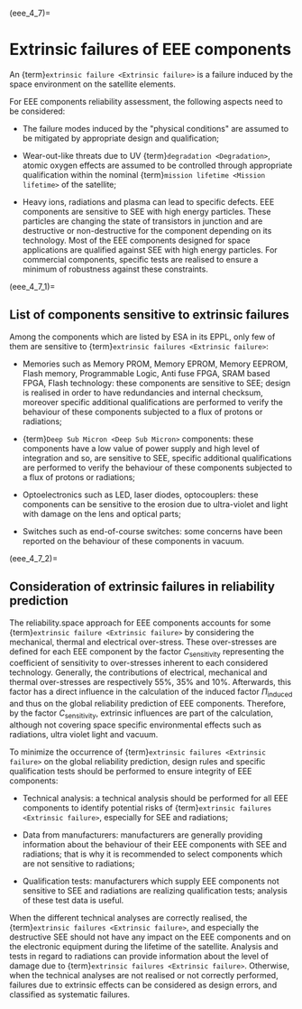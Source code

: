 <!--- Copyright (C) Matrisk GmbH 2022 -->

(eee_4_7)=
# Extrinsic failures of EEE components

An {term}`extrinsic failure <Extrinsic failure>` is a failure induced by the space environment on the satellite elements.

For EEE components reliability assessment, the following aspects need to be considered:

-   The failure modes induced by the "physical conditions" are assumed to be mitigated by appropriate design and qualification;

-   Wear-out-like threats due to UV {term}`degradation <Degradation>`, atomic oxygen effects are assumed to be controlled through appropriate qualification within the nominal {term}`mission lifetime <Mission lifetime>` of the satellite;

-   Heavy ions, radiations and plasma can lead to specific defects. EEE components are sensitive to SEE with high energy particles. These particles are changing the state of transistors in junction and are destructive or non-destructive for the component depending on its technology. Most of the EEE components designed for space applications are qualified against SEE with high energy particles. For commercial components, specific tests are realised to ensure a minimum of robustness against these constraints.

(eee_4_7_1)=
## List of components sensitive to extrinsic failures

Among the components which are listed by ESA in its EPPL, only few of them are sensitive to {term}`extrinsic failures <Extrinsic failure>`:

-   Memories such as Memory PROM, Memory EPROM, Memory EEPROM, Flash memory, Programmable Logic, Anti fuse FPGA, SRAM based FPGA, Flash technology: these components are sensitive to SEE; design is realised in order to have redundancies and internal checksum, moreover specific additional qualifications are performed to verify the behaviour of these components subjected to a flux of protons or radiations;

-   {term}`Deep Sub Micron <Deep Sub Micron>` components: these components have a low value of power supply and high level of integration and so, are sensitive to SEE, specific additional qualifications are performed to verify the behaviour of these components subjected to a flux of protons or radiations;

-   Optoelectronics such as LED, laser diodes, optocouplers: these components can be sensitive to the erosion due to ultra-violet and light with damage on the lens and optical parts;

-   Switches such as end-of-course switches: some concerns have been reported on the behaviour of these components in vacuum.

(eee_4_7_2)=
## Consideration of extrinsic failures in reliability prediction

The reliability.space approach for EEE components accounts for some {term}`extrinsic failure <Extrinsic failure>` by considering the mechanical, thermal and electrical over-stress. These over-stresses are defined for each EEE component by the factor $C_{\text{sensitivity}}$ representing the coefficient of sensitivity to over-stresses inherent to each considered technology. Generally, the contributions of electrical, mechanical and thermal over-stresses are respectively 55%, 35% and 10%. Afterwards, this factor has a direct influence in the calculation of the induced factor $\Pi_{\text{induced}}$ and thus on the global reliability prediction of EEE components. Therefore, by the factor $C_{\text{sensitivity}}$, extrinsic influences are part of the calculation, although not covering space specific environmental effects such as radiations, ultra violet light and vacuum.

To minimize the occurrence of {term}`extrinsic failures <Extrinsic failure>` on the global reliability prediction, design rules and specific qualification tests should be performed to ensure integrity of EEE components:

-   Technical analysis: a technical analysis should be performed for all EEE components to identify potential risks of {term}`extrinsic failures <Extrinsic failure>`, especially for SEE and radiations;

-   Data from manufacturers: manufacturers are generally providing information about the behaviour of their EEE components with SEE and radiations; that is why it is recommended to select components which are not sensitive to radiations;

-   Qualification tests: manufacturers which supply EEE components not sensitive to SEE and radiations are realizing qualification tests; analysis of these test data is useful.

When the different technical analyses are correctly realised, the {term}`extrinsic failures <Extrinsic failure>`, and especially the destructive SEE should not have any impact on the EEE components and on the electronic equipment during the lifetime of the satellite. Analysis and tests in regard to radiations can provide information about the level of damage due to {term}`extrinsic failures <Extrinsic failure>`. Otherwise, when the technical analyses are not realised or not correctly performed, failures due to extrinsic effects can be considered as design errors, and classified as systematic failures.